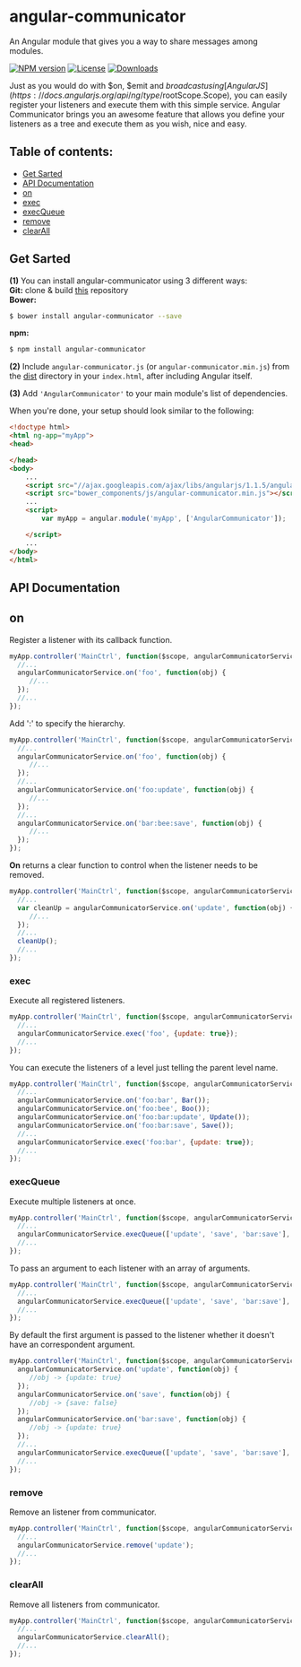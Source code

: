 angular-communicator
=====================
An Angular module that gives you a way to share messages among modules.

[![NPM version][npm-image]][npm-url]
[![License][license-image]][license-url]
[![Downloads][downloads-image]][downloads-url]

Just as you would do with $on, $emit and $broadcast using [AngularJS](https://docs.angularjs.org/api/ng/type/$rootScope.Scope), you can easily register your listeners and execute them with this simple service. Angular Communicator brings you an awesome feature that allows you define your listeners as a tree and execute them as you wish, nice and easy.

## Table of contents:
- [Get Sarted](#getstarted)
- [API Documentation](#api-documentation)
 - [on](#on)
 - [exec](#exec)
 - [execQueue](#execqueue)
 - [remove](#remove)
 - [clearAll](#clearall)

## Get Sarted
**(1)** You can install angular-communicator using 3 different ways:<br/>
**Git:**
clone & build [this](https://github.com/alanschlindvein/angular-communicator.git) repository<br/>
**Bower:**
```bash
$ bower install angular-communicator --save
```
**npm:**
```bash
$ npm install angular-communicator
```
**(2)** Include `angular-communicator.js` (or `angular-communicator.min.js`) from the [dist](https://github.com/alanschlindvein/angular-communicator/tree/master/dist) directory in your `index.html`, after including Angular itself.

**(3)** Add `'AngularCommunicator'` to your main module's list of dependencies.

When you're done, your setup should look similar to the following:

```html
<!doctype html>
<html ng-app="myApp">
<head>

</head>
<body>
    ...
    <script src="//ajax.googleapis.com/ajax/libs/angularjs/1.1.5/angular.min.js"></script>
    <script src="bower_components/js/angular-communicator.min.js"></script>
    ...
    <script>
        var myApp = angular.module('myApp', ['AngularCommunicator']);

    </script>
    ...
</body>
</html>
```
## API Documentation
## on
Register a listener with its callback function.  
```js
myApp.controller('MainCtrl', function($scope, angularCommunicatorService) {
  //...
  angularCommunicatorService.on('foo', function(obj) {
     //...
  });
  //...
});
```
Add ':' to specify the hierarchy.
```js
myApp.controller('MainCtrl', function($scope, angularCommunicatorService) {
  //...
  angularCommunicatorService.on('foo', function(obj) {
     //...
  });
  //...
  angularCommunicatorService.on('foo:update', function(obj) {
     //...
  });
  //...
  angularCommunicatorService.on('bar:bee:save', function(obj) {
     //...
  });
});
```
**On** returns a clear function to control when the listener needs to be removed.
```js
myApp.controller('MainCtrl', function($scope, angularCommunicatorService) {
  //...
  var cleanUp = angularCommunicatorService.on('update', function(obj) {
     //...
  });
  //...
  cleanUp();
  //...
});
```
### exec
Execute all registered listeners.
```js
myApp.controller('MainCtrl', function($scope, angularCommunicatorService) {
  //...
  angularCommunicatorService.exec('foo', {update: true});
  //...
});
```
You can execute the listeners of a level just telling the parent level name.
```js
myApp.controller('MainCtrl', function($scope, angularCommunicatorService) {
  //...
  angularCommunicatorService.on('foo:bar', Bar());
  angularCommunicatorService.on('foo:bee', Boo());
  angularCommunicatorService.on('foo:bar:update', Update());
  angularCommunicatorService.on('foo:bar:save', Save());
  //...
  angularCommunicatorService.exec('foo:bar', {update: true});
  //...
});
```
### execQueue
Execute multiple listeners at once.
```js
myApp.controller('MainCtrl', function($scope, angularCommunicatorService) {
  //...
  angularCommunicatorService.execQueue(['update', 'save', 'bar:save'], [{update: true}]);
  //...
});
```
To pass an argument to each listener with an array of arguments.
```js
myApp.controller('MainCtrl', function($scope, angularCommunicatorService) {
  //...
  angularCommunicatorService.execQueue(['update', 'save', 'bar:save'], [{update: true}, {update: false}, {name: 'bar.save'}]);
  //...
});
```
By default the first argument is passed to the listener whether it doesn't have an correspondent argument.
```js
myApp.controller('MainCtrl', function($scope, angularCommunicatorService) {
  angularCommunicatorService.on('update', function(obj) {
     //obj -> {update: true}
  });
  angularCommunicatorService.on('save', function(obj) {
     //obj -> {save: false}
  });
  angularCommunicatorService.on('bar:save', function(obj) {
     //obj -> {update: true}
  });
  //...
  angularCommunicatorService.execQueue(['update', 'save', 'bar:save'], [{update: true}, {save: false}]);
  //...
});
```
### remove
Remove an listener from communicator.
```js
myApp.controller('MainCtrl', function($scope, angularCommunicatorService) {
  //...
  angularCommunicatorService.remove('update');
  //...
});
```
### clearAll
Remove all listeners from communicator.
```js
myApp.controller('MainCtrl', function($scope, angularCommunicatorService) {
  //...
  angularCommunicatorService.clearAll();
  //...
});
```

[npm-image]: https://img.shields.io/npm/v/angular-communicator.svg?style=flat-square
[npm-url]: https://npmjs.org/package/angular-communicator
[license-image]: http://img.shields.io/npm/l/angular-communicator.svg?style=flat-square
[license-url]: LICENSE
[downloads-image]: http://img.shields.io/npm/dm/angular-communicator.svg?style=flat-square
[downloads-url]: https://npmjs.org/package/angular-communicator